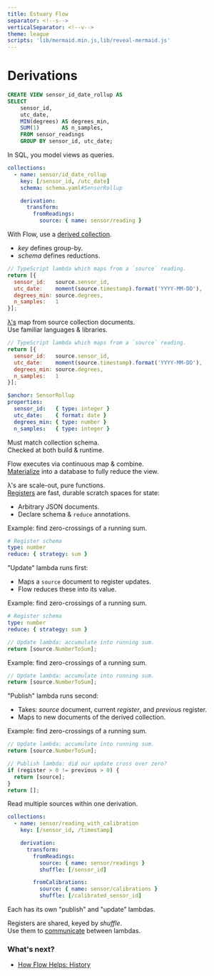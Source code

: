```yaml
---
title: Estuary Flow
separator: <!--s-->
verticalSeparator: <!--v-->
theme: league
scripts: 'lib/mermaid.min.js,lib/reveal-mermaid.js'
---
```


# Derivations

<!--s-->

```SQL
CREATE VIEW sensor_id_date_rollup AS
SELECT
    sensor_id,
    utc_date,
    MIN(degrees) AS degrees_min,
    SUM(1)       AS n_samples,
    FROM sensor_readings
    GROUP BY sensor_id, utc_date;
```

In SQL, you model views as queries.

<!--s-->

```yaml
collections:
  - name: sensor/id_date_rollup
    key: [/sensor_id, /utc_date]
    schema: schema.yaml#SensorRollup

    derivation:
      transform:
        fromReadings:
          source: { name: sensor/reading }
```

With Flow, use a [derived collection](https://estuary.readthedocs.io/en/latest/docs/concepts.html#derivations).
* _key_ defines group-by.
* _schema_ defines reductions.

<!--s-->
<!-- .slide: data-auto-animate -->

```JavaScript
// TypeScript lambda which maps from a `source` reading.
return [{
  sensor_id:   source.sensor_id,
  utc_date:    moment(source.timestamp).format('YYYY-MM-DD'),
  degrees_min: source.degrees,
  n_samples:   1
}];
```

[λ's](https://estuary.readthedocs.io/en/latest/docs/concepts.html#lambdas) map from source collection documents.<br>
Use familiar languages & libraries.

<!--s-->
<!-- .slide: data-auto-animate -->

```JavaScript
// TypeScript lambda which maps from a `source` reading.
return [{
  sensor_id:   source.sensor_id,
  utc_date:    moment(source.timestamp).format('YYYY-MM-DD'),
  degrees_min: source.degrees,
  n_samples:   1
}];
```

```yaml
$anchor: SensorRollup
properties:
  sensor_id:   { type: integer }
  utc_date:    { format: date }
  degrees_min: { type: number }
  n_samples:   { type: integer }
```

Must match collection schema.<br>
Checked at both build & runtime.

<!--s-->

Flow executes via continuous map & combine.<br>
[Materialize](https://estuary.readthedocs.io/en/latest/docs/concepts.html#materializations) into a database to fully reduce the view.

<!--s-->

λ's are scale-out, pure functions.<br>
[Registers](https://estuary.readthedocs.io/en/latest/docs/concepts.html#registers) are fast, durable scratch spaces for state:

* Arbitrary JSON documents.
* Declare schema & ``reduce`` annotations.

<!--s-->
<!-- .slide: data-auto-animate -->

Example: find zero-crossings of a running sum.

```YAML
# Register schema
type: number
reduce: { strategy: sum }
```

"Update" lambda runs first:<br>
- Maps a `source` document to register updates.<br>
- Flow reduces these into its value.<br>

<!--s-->
<!-- .slide: data-auto-animate -->

Example: find zero-crossings of a running sum.

```YAML
# Register schema
type: number
reduce: { strategy: sum }
```

```JavaScript
// Update lambda: accumulate into running sum.
return [source.NumberToSum];
```

<!--s-->
<!-- .slide: data-auto-animate -->

Example: find zero-crossings of a running sum.

```JavaScript
// Update lambda: accumulate into running sum.
return [source.NumberToSum];
```

"Publish" lambda runs second:<br>
- Takes: _source_ document, current _register_, and _previous_ register.
- Maps to new documents of the derived collection.<br>

<!--s-->
<!-- .slide: data-auto-animate -->

Example: find zero-crossings of a running sum.

```JavaScript
// Update lambda: accumulate into running sum.
return [source.NumberToSum];
```

```JavaScript
// Publish lambda: did our update cross over zero?
if (register > 0 != previous > 0) {
  return [source];
}
return [];
```

<!--s-->

Read multiple sources within one derivation.

```yaml [7,8,11,12]
collections:
  - name: sensor/reading_with_calibration
    key: [/sensor_id, /timestamp]

    derivation:
      transform:
        fromReadings:
          source: { name: sensor/readings }
          shuffle: [/sensor_id]

        fromCalibrations:
          source: { name: sensor/calibrations }
          shuffle: [/calibrated_sensor_id]
```

Each has its own "publish" and "update" lambdas.

<!--s-->

Registers are shared, keyed by _shuffle_.<br>
Use them to [communicate](https://estuary.readthedocs.io/en/latest/derive-patterns/README.html) between lambdas.

<!--s-->

### What's next?

- [How Flow Helps: History](hfh-history.html)

